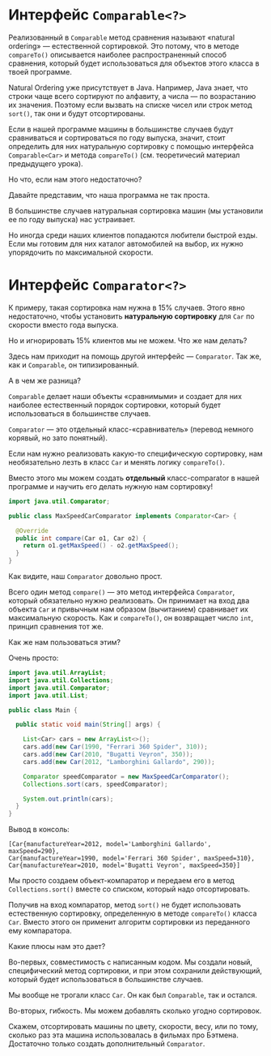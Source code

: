 # Интерфейс `Comparable<?>`

Реализованный в `Comparable` метод сравнения называют «natural ordering» — естественной сортировкой. Это потому, что в методе `compareTo()` описывается наиболее распространенный способ сравнения, который будет использоваться для объектов этого класса в твоей программе.

Natural Ordering уже присутствует в Java. Например, Java знает, что строки чаще всего сортируют по алфавиту, а числа — по возрастанию их значения. Поэтому если вызвать на списке чисел или строк метод `sort()`, так они и будут отсортированы.

Если в нашей программе машины в большинстве случаев будут сравниваться и сортироваться по году выпуска, значит, стоит определить для них натуральную сортировку с помощью интерфейса `Comparable<Car>` и метода `compareTo()` (см. теоретичесий материал предыдущего урока).

Но что, если нам этого недостаточно?

Давайте представим, что наша программа не так проста.

В большинстве случаев натуральная сортировка машин (мы установили ее по году выпуска) нас устраивает.

Но иногда среди наших клиентов попадаются любители быстрой езды. Если мы готовим для них каталог автомобилей на выбор, их нужно упорядочить по максимальной скорости.

# Интерфейс `Comparator<?>`

К примеру, такая сортировка нам нужна в 15% случаев. Этого явно недостаточно, чтобы установить **натуральную сортировку** для `Car` по скорости вместо года выпуска.

Но и игнорировать 15% клиентов мы не можем. Что же нам делать?

Здесь нам приходит на помощь другой интерфейс — `Comparator`. Так же, как и `Comparable`, он типизированный.

А в чем же разница?

`Comparable` делает наши объекты «сравнимыми» и создает для них наиболее естественный порядок сортировки, который будет использоваться в большинстве случаев.

`Comparator` — это отдельный класс-«сравниватель» (перевод немного корявый, но зато понятный).

Если нам нужно реализовать какую-то специфическую сортировку, нам необязательно лезть в класс `Car` и менять логику `compareTo()`.

Вместо этого мы можем создать **отдельный** класс-comparator в нашей программе и научить его делать нужную нам сортировку!

```java
import java.util.Comparator;

public class MaxSpeedCarComparator implements Comparator<Car> {

  @Override
  public int compare(Car o1, Car o2) {
    return o1.getMaxSpeed() - o2.getMaxSpeed();
  }
}
```

Как видите, наш `Comparator` довольно прост.

Всего один метод `compare()` — это метод интерфейса `Comparator`, который обязательно нужно реализовать. Он принимает на вход два объекта `Car` и привычным нам образом (вычитанием) сравнивает их максимальную скорость. Как и `compareTo()`, он возвращает число `int`, принцип сравнения тот же.

Как же нам пользоваться этим?

Очень просто:
```java
import java.util.ArrayList;
import java.util.Collections;
import java.util.Comparator;
import java.util.List;

public class Main {

  public static void main(String[] args) {

    List<Car> cars = new ArrayList<>();
    cars.add(new Car(1990, "Ferrari 360 Spider", 310));
    cars.add(new Car(2010, "Bugatti Veyron", 350));
    cars.add(new Car(2012, "Lamborghini Gallardo", 290));

    Comparator speedComparator = new MaxSpeedCarComparator();
    Collections.sort(cars, speedComparator);

    System.out.println(cars);
  }
}
```
Вывод в консоль:
```
[Car{manufactureYear=2012, model='Lamborghini Gallardo', maxSpeed=290},
Car{manufactureYear=1990, model='Ferrari 360 Spider', maxSpeed=310}, 
Car{manufactureYear=2010, model='Bugatti Veyron', maxSpeed=350}]
```

Мы просто создаем объект-компаратор и передаем его в метод `Collections.sort()` вместе со списком, который надо отсортировать.

Получив на вход компаратор, метод `sort()` не будет использовать естественную сортировку, определенную в методе `compareTo()` класса `Car`. Вместо этого он применит алгоритм сортировки из переданного ему компаратора.

Какие плюсы нам это дает?

Во-первых, совместимость с написанным кодом. Мы создали новый, специфический метод сортировки, и при этом сохранили действующий, который будет использоваться в большинстве случаев.

Мы вообще не трогали класс `Car`.
Он как был `Comparable`, так и остался.

Во-вторых, гибкость. Мы можем добавлять сколько угодно сортировок.

Скажем, отсортировать машины по цвету, скорости, весу, или по тому, сколько раз эта машина использовалась в фильмах про Бэтмена. Достаточно только создать дополнительный `Comparator`.
